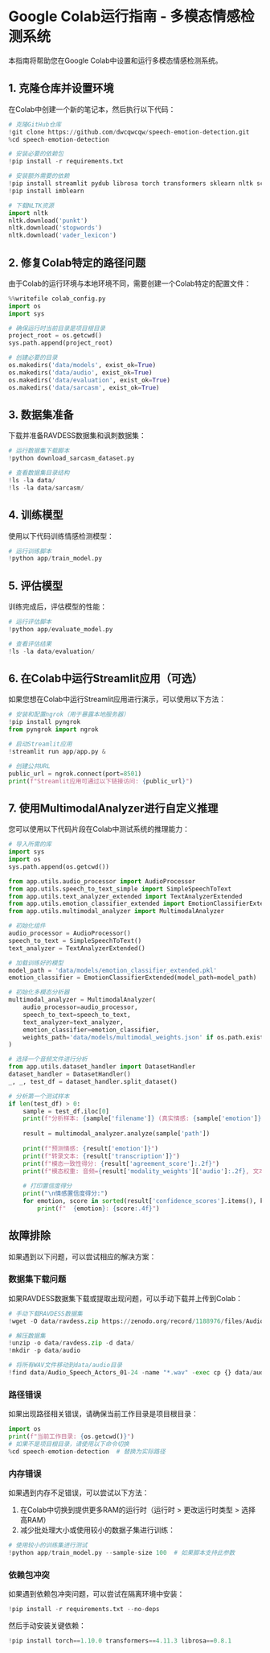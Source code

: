 # Google Colab运行指南 - 多模态情感检测系统

本指南将帮助您在Google Colab中设置和运行多模态情感检测系统。

## 1. 克隆仓库并设置环境

在Colab中创建一个新的笔记本，然后执行以下代码：

```python
# 克隆GitHub仓库
!git clone https://github.com/dwcqwcqw/speech-emotion-detection.git
%cd speech-emotion-detection

# 安装必要的依赖包
!pip install -r requirements.txt

# 安装额外需要的依赖
!pip install streamlit pydub librosa torch transformers sklearn nltk scikit-learn matplotlib seaborn tqdm
!pip install imblearn

# 下载NLTK资源
import nltk
nltk.download('punkt')
nltk.download('stopwords')
nltk.download('vader_lexicon')
```

## 2. 修复Colab特定的路径问题

由于Colab的运行环境与本地环境不同，需要创建一个Colab特定的配置文件：

```python
%%writefile colab_config.py
import os
import sys

# 确保运行时当前目录是项目根目录
project_root = os.getcwd()
sys.path.append(project_root)

# 创建必要的目录
os.makedirs('data/models', exist_ok=True)
os.makedirs('data/audio', exist_ok=True)
os.makedirs('data/evaluation', exist_ok=True)
os.makedirs('data/sarcasm', exist_ok=True)
```

## 3. 数据集准备

下载并准备RAVDESS数据集和讽刺数据集：

```python
# 运行数据集下载脚本
!python download_sarcasm_dataset.py

# 查看数据集目录结构
!ls -la data/
!ls -la data/sarcasm/
```

## 4. 训练模型

使用以下代码训练情感检测模型：

```python
# 运行训练脚本
!python app/train_model.py
```

## 5. 评估模型

训练完成后，评估模型的性能：

```python
# 运行评估脚本
!python app/evaluate_model.py

# 查看评估结果
!ls -la data/evaluation/
```

## 6. 在Colab中运行Streamlit应用（可选）

如果您想在Colab中运行Streamlit应用进行演示，可以使用以下方法：

```python
# 安装和配置ngrok（用于暴露本地服务器）
!pip install pyngrok
from pyngrok import ngrok

# 启动Streamlit应用
!streamlit run app/app.py &

# 创建公共URL
public_url = ngrok.connect(port=8501)
print(f"Streamlit应用可通过以下链接访问: {public_url}")
```

## 7. 使用MultimodalAnalyzer进行自定义推理

您可以使用以下代码片段在Colab中测试系统的推理能力：

```python
# 导入所需的库
import sys
import os
sys.path.append(os.getcwd())

from app.utils.audio_processor import AudioProcessor
from app.utils.speech_to_text_simple import SimpleSpeechToText 
from app.utils.text_analyzer_extended import TextAnalyzerExtended
from app.utils.emotion_classifier_extended import EmotionClassifierExtended
from app.utils.multimodal_analyzer import MultimodalAnalyzer

# 初始化组件
audio_processor = AudioProcessor()
speech_to_text = SimpleSpeechToText()
text_analyzer = TextAnalyzerExtended()

# 加载训练好的模型
model_path = 'data/models/emotion_classifier_extended.pkl'
emotion_classifier = EmotionClassifierExtended(model_path=model_path)

# 初始化多模态分析器
multimodal_analyzer = MultimodalAnalyzer(
    audio_processor=audio_processor,
    speech_to_text=speech_to_text,
    text_analyzer=text_analyzer,
    emotion_classifier=emotion_classifier,
    weights_path='data/models/multimodal_weights.json' if os.path.exists('data/models/multimodal_weights.json') else None
)

# 选择一个音频文件进行分析
from app.utils.dataset_handler import DatasetHandler
dataset_handler = DatasetHandler()
_, _, test_df = dataset_handler.split_dataset()

# 分析第一个测试样本
if len(test_df) > 0:
    sample = test_df.iloc[0]
    print(f"分析样本: {sample['filename']} (真实情感: {sample['emotion']})")
    
    result = multimodal_analyzer.analyze(sample['path'])
    
    print(f"预测情感: {result['emotion']}")
    print(f"转录文本: {result['transcription']}")
    print(f"模态一致性得分: {result['agreement_score']:.2f}")
    print(f"模态权重: 音频={result['modality_weights']['audio']:.2f}, 文本={result['modality_weights']['text']:.2f}")
    
    # 打印置信度得分
    print("\n情感置信度得分:")
    for emotion, score in sorted(result['confidence_scores'].items(), key=lambda x: x[1], reverse=True):
        print(f"  {emotion}: {score:.4f}")
```

## 故障排除

如果遇到以下问题，可以尝试相应的解决方案：

### 数据集下载问题

如果RAVDESS数据集下载或提取出现问题，可以手动下载并上传到Colab：

```python
# 手动下载RAVDESS数据集
!wget -O data/ravdess.zip https://zenodo.org/record/1188976/files/Audio_Speech_Actors_01-24.zip

# 解压数据集
!unzip -o data/ravdess.zip -d data/
!mkdir -p data/audio

# 将所有WAV文件移动到data/audio目录
!find data/Audio_Speech_Actors_01-24 -name "*.wav" -exec cp {} data/audio/ \;
```

### 路径错误

如果出现路径相关错误，请确保当前工作目录是项目根目录：

```python
import os
print(f"当前工作目录: {os.getcwd()}")
# 如果不是项目根目录，请使用以下命令切换
%cd speech-emotion-detection  # 替换为实际路径
```

### 内存错误

如果遇到内存不足错误，可以尝试以下方法：

1. 在Colab中切换到提供更多RAM的运行时（运行时 > 更改运行时类型 > 选择高RAM）
2. 减少批处理大小或使用较小的数据子集进行训练：

```python
# 使用较小的训练集进行测试
!python app/train_model.py --sample-size 100  # 如果脚本支持此参数
```

### 依赖包冲突

如果遇到依赖包冲突问题，可以尝试在隔离环境中安装：

```python
!pip install -r requirements.txt --no-deps
```

然后手动安装关键依赖：

```python
!pip install torch==1.10.0 transformers==4.11.3 librosa==0.8.1
``` 